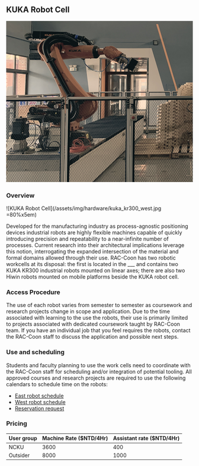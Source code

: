## KUKA Robot Cell
![KUKA Robot Cell](/assets/img/hardware/kuka_kr300_west.jpg)


### Overview
![KUKA Robot Cell](/assets/img/hardware/kuka_kr300_west.jpg =80%x5em)

Developed for the manufacturing industry as process-agnostic positioning devices industrial robots are highly flexible machines capable of quickly introducing precision and repeatability to a near-infinite number of processes. Current research into their architectural implications leverage this notion, interrogating the expanded intersection of the material and formal domains allowed through their use. RAC-Coon has two robotic workcells at its disposal: the first is located in the ___ and contains two KUKA KR300 industrial robots mounted on linear axes; there are also two Hiwin robots mounted on mobile platforms beside the KUKA robot cell.

### Access Procedure
The use of each robot varies from semester to semester as coursework and research projects change in scope and application. Due to the time associated with learning to the use the robots, their use is primarily limited to projects associated with dedicated coursework taught by RAC-Coon team. If you have an individual job that you feel requires the robots, contact the RAC-Coon staff to discuss the application and possible next steps.

### Use and scheduling
Students and faculty planning to use the work cells need to coordinate with the RAC-Coon staff for scheduling and/or integration of potential tooling. All approved courses and research projects are required to use the following calendars to schedule time on the robots:
* [East robot schedule](https://calendar.google.com/calendar/u/0/embed?src=c_ts4eu8j65cggbhnt1vfvhhq5cg@group.calendar.google.com&ctz=Asia/Taipei)
* [West robot schedule](https://calendar.google.com/calendar/u/0/embed?src=c_6dqkotq72h5r5onp2i2tvee8jk@group.calendar.google.com&ctz=Asia/Taipei)
* [Reservation request](https://docs.google.com/forms/d/e/1FAIpQLSd6UzA2WbX7OkTVvDmLnoguLpXOh4YjRaojqegkJvUiVWt68w/viewform)

### Pricing
| User group | Machine Rate ($NTD/4Hr) | Assistant rate ($NTD/4Hr) |
| ---------- | ----------------------- | ------------------------- |
| NCKU       | 3600                    | 400                       |
| Outsider   | 8000                    | 1000                      |